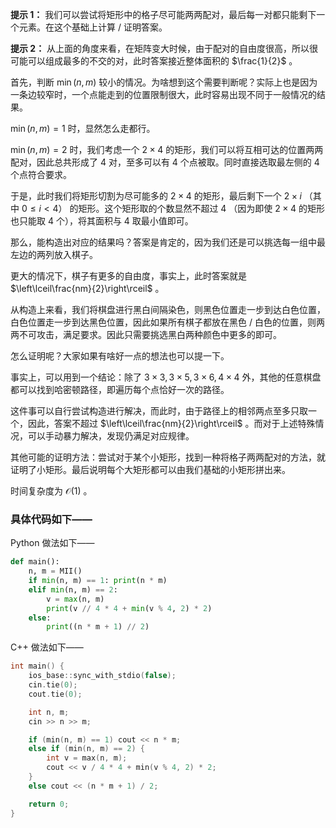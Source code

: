 **提示 1：** 我们可以尝试将矩形中的格子尽可能两两配对，最后每一对都只能剩下一个元素。在这个基础上计算 / 证明答案。

**提示 2：** 从上面的角度来看，在矩阵变大时候，由于配对的自由度很高，所以很可能可以组成最多的不交的对，此时答案接近整体面积的 $\frac{1}{2}$ 。

首先，判断 $\min(n,m)$ 较小的情况。为啥想到这个需要判断呢？实际上也是因为一条边较窄时，一个点能走到的位置限制很大，此时容易出现不同于一般情况的结果。

$\min(n,m)=1$ 时，显然怎么走都行。

$\min(n,m)=2$ 时，我们考虑一个 $2\times 4$ 的矩形，我们可以将互相可达的位置两两配对，因此总共形成了 $4$ 对，至多可以有 $4$ 个点被取。同时直接选取最左侧的 $4$ 个点符合要求。

于是，此时我们将矩形切割为尽可能多的 $2\times 4$ 的矩形，最后剩下一个 $2\times i$ （其中 $0\leq i\lt 4$） 的矩形。这个矩形取的个数显然不超过 $4$ （因为即使 $2\times 4$ 的矩形也只能取 $4$ 个），将其面积与 $4$ 取最小值即可。

那么，能构造出对应的结果吗？答案是肯定的，因为我们还是可以挑选每一组中最左边的两列放入棋子。

更大的情况下，棋子有更多的自由度，事实上，此时答案就是 $\left\lceil\frac{nm}{2}\right\rceil$ 。

从构造上来看，我们将棋盘进行黑白间隔染色，则黑色位置走一步到达白色位置，白色位置走一步到达黑色位置，因此如果所有棋子都放在黑色 / 白色的位置，则两两不可攻击，满足要求。因此只需要挑选黑白两种颜色中更多的即可。

怎么证明呢？大家如果有啥好一点的想法也可以提一下。

事实上，可以用到一个结论：除了 $3\times 3,3\times 5,3\times 6,4\times 4$ 外，其他的任意棋盘都可以找到哈密顿路径，即遍历每个点恰好一次的路径。

这件事可以自行尝试构造进行解决，而此时，由于路径上的相邻两点至多只取一个，因此，答案不超过 $\left\lceil\frac{nm}{2}\right\rceil$ 。而对于上述特殊情况，可以手动暴力解决，发现仍满足对应规律。

其他可能的证明方法：尝试对于某个小矩形，找到一种将格子两两配对的方法，就证明了小矩形。最后说明每个大矩形都可以由我们基础的小矩形拼出来。

时间复杂度为 $\mathcal{O}(1)$ 。

### 具体代码如下——

Python 做法如下——

```Python []
def main():
    n, m = MII()
    if min(n, m) == 1: print(n * m)
    elif min(n, m) == 2:
        v = max(n, m)
        print(v // 4 * 4 + min(v % 4, 2) * 2)
    else:
        print((n * m + 1) // 2)
```

C++ 做法如下——

```cpp []
int main() {
    ios_base::sync_with_stdio(false);
    cin.tie(0);
    cout.tie(0);

    int n, m;
    cin >> n >> m;

    if (min(n, m) == 1) cout << n * m;
    else if (min(n, m) == 2) {
        int v = max(n, m);
        cout << v / 4 * 4 + min(v % 4, 2) * 2;
    }
    else cout << (n * m + 1) / 2;

    return 0;
}
```
